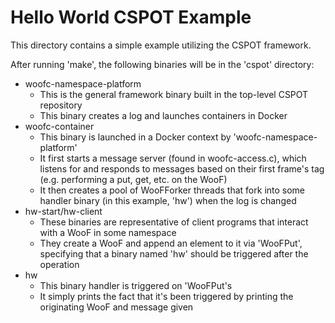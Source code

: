 # Hello World CSPOT Example
This directory contains a simple example utilizing the CSPOT framework.

After running 'make', the following binaries will be in the 'cspot' directory:
* woofc-namespace-platform
  * This is the general framework binary built in the top-level CSPOT repository
  * This binary creates a log and launches containers in Docker
* woofc-container
  * This binary is launched in a Docker context by 'woofc-namespace-platform'
  * It first starts a message server (found in woofc-access.c), which listens for and responds to messages based on their first frame's tag (e.g. performing a put, get, etc. on the WooF)
  * It then creates a pool of WooFForker threads that fork into some handler binary (in this example, 'hw') when the log is changed
* hw-start/hw-client
  * These binaries are representative of client programs that interact with a WooF in some namespace
  * They create a WooF and append an element to it via 'WooFPut', specifying that a binary named 'hw' should be triggered after the operation
* hw
  * This binary handler is triggered on 'WooFPut's
  * It simply prints the fact that it's been triggered by printing the originating WooF and message given
